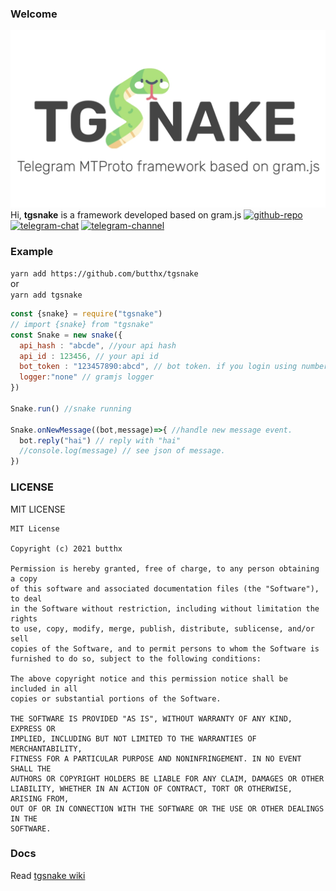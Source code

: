 ### Welcome
![tgsnake icon](./tgsnake.jpg)  
Hi, **tgsnake** is a framework developed based on gram.js
[![github-repo](https://img.shields.io/badge/Github-butthx-blue.svg?style=for-the-badge&logo=github)](https://github.com/butthx/tgsnake)
[![telegram-chat](https://img.shields.io/badge/Telegram-Chat-blue.svg?style=for-the-badge&logo=telegram)](https://t.me/tgsnakechat)
[![telegram-channel](https://img.shields.io/badge/Telegram-Channel-blue.svg?style=for-the-badge&logo=telegram)](https://t.me/tgsnake)
### Example   
`yarn add https://github.com/butthx/tgsnake`   
or   
`yarn add tgsnake`  

```javascript
const {snake} = require("tgsnake")
// import {snake} from "tgsnake"
const Snake = new snake({
  api_hash : "abcde", //your api hash
  api_id : 123456, // your api id
  bot_token : "123457890:abcd", // bot token. if you login using number delete this.
  logger:"none" // gramjs logger
})

Snake.run() //snake running

Snake.onNewMessage((bot,message)=>{ //handle new message event.
  bot.reply("hai") // reply with "hai"
  //console.log(message) // see json of message.
})
```
### LICENSE 
MIT LICENSE
```
MIT License

Copyright (c) 2021 butthx

Permission is hereby granted, free of charge, to any person obtaining a copy
of this software and associated documentation files (the "Software"), to deal
in the Software without restriction, including without limitation the rights
to use, copy, modify, merge, publish, distribute, sublicense, and/or sell
copies of the Software, and to permit persons to whom the Software is
furnished to do so, subject to the following conditions:

The above copyright notice and this permission notice shall be included in all
copies or substantial portions of the Software.

THE SOFTWARE IS PROVIDED "AS IS", WITHOUT WARRANTY OF ANY KIND, EXPRESS OR
IMPLIED, INCLUDING BUT NOT LIMITED TO THE WARRANTIES OF MERCHANTABILITY,
FITNESS FOR A PARTICULAR PURPOSE AND NONINFRINGEMENT. IN NO EVENT SHALL THE
AUTHORS OR COPYRIGHT HOLDERS BE LIABLE FOR ANY CLAIM, DAMAGES OR OTHER
LIABILITY, WHETHER IN AN ACTION OF CONTRACT, TORT OR OTHERWISE, ARISING FROM,
OUT OF OR IN CONNECTION WITH THE SOFTWARE OR THE USE OR OTHER DEALINGS IN THE
SOFTWARE.
```
### Docs
Read [tgsnake wiki](https://github.com/butthx/tgsnake/wiki/)
